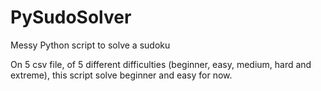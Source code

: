 # PySudoSolver

Messy Python script to solve a sudoku

On 5 csv file, of 5 different difficulties (beginner, easy, medium, hard and extreme), this script solve beginner and easy for now.

